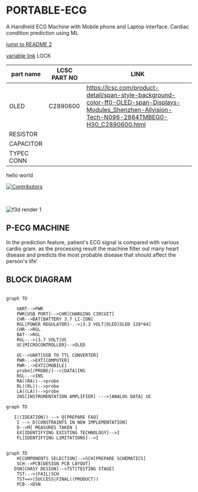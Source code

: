 # PORTABLE-ECG
A Handheld ECG Machine with Mobile phone and Laptop interface. Cardiac condition prediction using ML

[jump to README 2](src/README.md)


[variable link][var link]
LOCK

[var link]: https://GOOGLE.COM 

|part name|LCSC PART NO|LINK|
|-----|-----|----|
|OLED| 	C2890600|https://lcsc.com/product-detail/span-style-background-color-ff0-OLED-span-Displays-Modules_Shenzhen-Allvision-Tech-N096-2864TMBEG0-H30_C2890600.html|
|RESISTOR|
|CAPACITOR|
|TYPEC CONN|
hello world
<br>

[![Contributors][Contributors-shield]][Contributors-url]

<br>

![f3d render 1](https://drive.google.com/uc?id=149vw4zegmcoNbQL5KWwcFqe9mdXNZAxv) 

## P-ECG MACHINE

In the prediction feature, patient's ECG signal is compared with various cardio gram.
as the processing result the machine filter out many heart disease and predicts the most probable disease that should affect the person's life'


## BLOCK DIAGRAM
~~~mermaid

graph TD
 
    UART-->PWR
    PWR[USB PORT]-->CHR[CHARGING CIRCUIT]
    CHR-->BAT[BATTERY 3.7 LI-ION]
    RGL[POWER REGULATOR]-.->|3.3 VOLT|OLED[OLED 128*64]
    CHR-->RGL
    BAT-->RGL
    RGL-.->|3.7 VOLT|UC 
    UC{MICROCONTROLLER}-->OLED
   
    UC-->UART[USB TO TTL CONVERTER]
    PWR-.->EXT[COMPUTER]
    PWR-.->EXT2[MOBILE]
    probe[/PROBE/]-->|DATA|INS
    RGL-.->INS
    RA((RA))-->probe
    RL((RL))-->probe
    LA((LA))-->probe
    INS[INSTRUMENTATION AMPLIFIER] --->|ANALOG DATA| UC
~~~

~~~mermaid
graph TD 

   I((IDEATION)) --> Q[PREPARE FAQ] 
    I --> D[CONSTRAINTS IN NEW IMPLEMENTATION]
    D-->M[ MEASURES TAKEN ]
    EX[IDENTIFYING EXISTING TECHNOLOGY]-->I
    FL[IDENTIFYING LIMITATIONS]-->I
    
~~~
~~~mermaid
graph TD
    H[COMPONENTS SELECTION]-->SCH[PREPARE SCHEMATICS]
    SCH-->PCB[DESIGN PCB LAYOUT]
   DSN[CHASY DESIGN]-->TST[TESTING STAGE]
    TST-.->|FAIL|SCH
    TST==>|SUCCESS|FINAL((PRODUCT))
    PCB-->DSN

~~~
[contributors-shield]: https://img.shields.io/github/contributors/Arun-jyothish/PORTABLE-ECG.svg?style=for-the-badge
[Contributors-url]:https://github.com/Arun-jyothish/PORTABLE-ECG/network/members



~~~mermaid



~~~